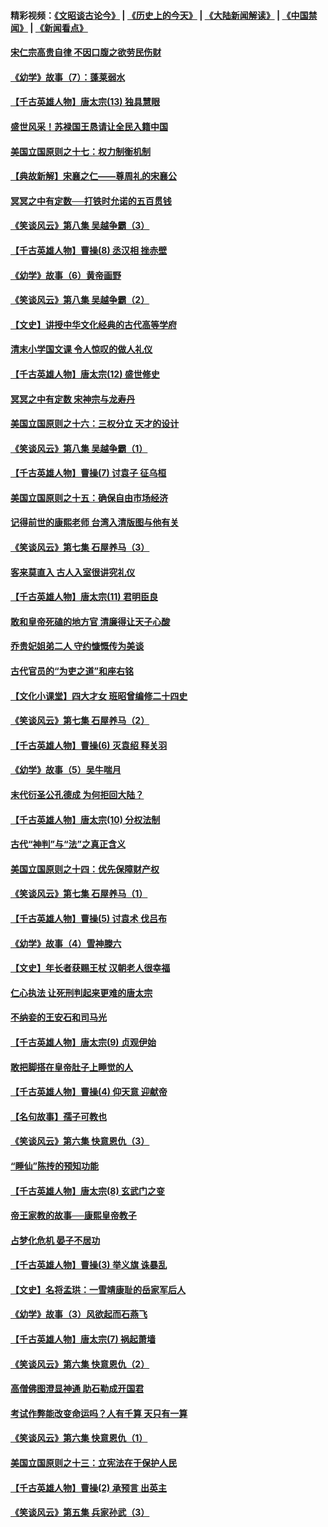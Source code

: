 #### 精彩视频：[《文昭谈古论今》](http://45.32.25.56/wenzhao) | [《历史上的今天》](http://45.32.25.56/today-in-history) | [《大陆新闻解读》](http://45.32.25.56/ntdtv-comedy) | [《中国禁闻》](http://45.32.25.56/ntdtv-news) | [《新闻看点》](http://45.32.25.56/news-insight) 

 #### [宋仁宗高贵自律 不因口腹之欲劳民伤财](../pages/nsc975/n10997349.md?t=02061531) 

#### [《幼学》故事（7）：蓬莱弱水](../pages/nsc975/n10990547.md?t=02061531) 

#### [【千古英雄人物】唐太宗(13) 独具慧眼](../pages/nsc975/n8034179.md?t=02061531) 

#### [盛世风采！苏禄国王恳请让全民入籍中国](../pages/nsc975/n10992284.md?t=02061531) 

#### [美国立国原则之十七：权力制衡机制](../pages/nsc975/n11002624.md?t=02061531) 

#### [【典故新解】宋襄之仁——尊周礼的宋襄公](../pages/nsc975/n11018653.md?t=02061531) 

#### [冥冥之中有定数──打铁时允诺的五百贯钱](../pages/nsc975/n334213.md?t=02061531) 

#### [《笑谈风云》第八集 吴越争霸（3）](../pages/nsc975/n11010889.md?t=02061531) 

#### [【千古英雄人物】曹操(8) 丞汉相 挫赤壁](../pages/nsc975/n7662490.md?t=02061531) 

#### [《幼学》故事（6）黄帝画野](../pages/nsc975/n10990546.md?t=02061531) 

#### [《笑谈风云》第八集 吴越争霸（2）](../pages/nsc975/n10996834.md?t=02061531) 

#### [【文史】讲授中华文化经典的古代高等学府](../pages/nsc975/n11003895.md?t=02061531) 

#### [清末小学国文课 令人惊叹的做人礼仪](../pages/nsc975/n10980226.md?t=02061531) 

#### [【千古英雄人物】唐太宗(12) 盛世修史](../pages/nsc975/n8034115.md?t=02061531) 

#### [冥冥之中有定数 宋神宗与龙寿丹](../pages/nsc975/n11008770.md?t=02061531) 

#### [美国立国原则之十六：三权分立 天才的设计](../pages/nsc975/n10991293.md?t=02061531) 

#### [《笑谈风云》第八集 吴越争霸（1）](../pages/nsc975/n10987751.md?t=02061531) 

#### [【千古英雄人物】曹操(7) 讨袁子 征乌桓](../pages/nsc975/n7662459.md?t=02061531) 

#### [美国立国原则之十五：确保自由市场经济](../pages/nsc975/n10957715.md?t=02061531) 

#### [记得前世的康熙老师 台湾入清版图与他有关](../pages/nsc975/n11004761.md?t=02061531) 

#### [《笑谈风云》第七集 石屋养马（3）](../pages/nsc975/n10964155.md?t=02061531) 

#### [客来莫直入 古人入室很讲究礼仪](../pages/nsc975/n11002636.md?t=02061531) 

#### [【千古英雄人物】唐太宗(11) 君明臣良](../pages/nsc975/n8030388.md?t=02061531) 

#### [敢和皇帝死磕的地方官 清廉得让天子心酸](../pages/nsc975/n10999336.md?t=02061531) 

#### [乔贵妃姐弟二人 守约慷慨传为美谈](../pages/nsc975/n10842491.md?t=02061531) 

#### [古代官员的“为吏之道”和座右铭](../pages/nsc975/n10989890.md?t=02061531) 

#### [【文化小课堂】四大才女 班昭曾编修二十四史](../pages/nsc975/n10996143.md?t=02061531) 

#### [《笑谈风云》第七集 石屋养马（2）](../pages/nsc975/n10964109.md?t=02061531) 

#### [【千古英雄人物】曹操(6) 灭袁绍 释关羽](../pages/nsc975/n7662436.md?t=02061531) 

#### [《幼学》故事（5）吴牛喘月](../pages/nsc975/n10806013.md?t=02061531) 

#### [末代衍圣公孔德成 为何拒回大陆？](../pages/nsc975/n10992548.md?t=02061531) 

#### [【千古英雄人物】唐太宗(10) 分权法制](../pages/nsc975/n8025970.md?t=02061531) 

#### [古代“神判”与“法”之真正含义](../pages/nsc975/n10982291.md?t=02061531) 

#### [美国立国原则之十四：优先保障财产权](../pages/nsc975/n10954086.md?t=02061531) 

#### [《笑谈风云》第七集 石屋养马（1）](../pages/nsc975/n10964072.md?t=02061531) 

#### [【千古英雄人物】曹操(5) 讨袁术 伐吕布](../pages/nsc975/n7637126.md?t=02061531) 

#### [《幼学》故事（4）雪神滕六](../pages/nsc975/n10806012.md?t=02061531) 

#### [【文史】年长者获赐王杖 汉朝老人很幸福](../pages/nsc975/n10980263.md?t=02061531) 

#### [仁心执法 让死刑判起来更难的唐太宗](../pages/nsc975/n10979954.md?t=02061531) 

#### [不纳妾的王安石和司马光](../pages/nsc975/n2647438.md?t=02061531) 

#### [【千古英雄人物】唐太宗(9) 贞观伊始](../pages/nsc975/n8022938.md?t=02061531) 

#### [敢把脚搭在皇帝肚子上睡觉的人](../pages/nsc975/n10975530.md?t=02061531) 

#### [【千古英雄人物】曹操(4) 仰天意 迎献帝](../pages/nsc975/n7637003.md?t=02061531) 

#### [【名句故事】孺子可教也](../pages/nsc975/n10371944.md?t=02061531) 

#### [《笑谈风云》第六集 快意恩仇（3）](../pages/nsc975/n10953824.md?t=02061531) 

#### [“睡仙”陈抟的预知功能](../pages/nsc975/n10955272.md?t=02061531) 

#### [【千古英雄人物】唐太宗(8) 玄武门之变](../pages/nsc975/n7979461.md?t=02061531) 

#### [帝王家教的故事──康熙皇帝教子](../pages/nsc975/n10764254.md?t=02061531) 

#### [占梦化危机 晏子不居功](../pages/nsc975/n232663.md?t=02061531) 

#### [【千古英雄人物】曹操(3) 举义旗 诛暴乱](../pages/nsc975/n7576061.md?t=02061531) 

#### [【文史】名将孟珙：一雪靖康耻的岳家军后人](../pages/nsc975/n10949269.md?t=02061531) 

#### [《幼学》故事（3）风欲起而石燕飞](../pages/nsc975/n10806010.md?t=02061531) 

#### [【千古英雄人物】唐太宗(7) 祸起萧墙](../pages/nsc975/n7979459.md?t=02061531) 

#### [《笑谈风云》第六集 快意恩仇（2）](../pages/nsc975/n10950714.md?t=02061531) 

#### [高僧佛图澄显神通 助石勒成开国君](../pages/nsc975/n10960107.md?t=02061531) 

#### [考试作弊能改变命运吗？人有千算 天只有一算](../pages/nsc975/n10959716.md?t=02061531) 

#### [《笑谈风云》第六集 快意恩仇（1）](../pages/nsc975/n10938848.md?t=02061531) 

#### [美国立国原则之十三：立宪法在于保护人民](../pages/nsc975/n10942497.md?t=02061531) 

#### [【千古英雄人物】曹操(2) 承预言 出英主](../pages/nsc975/n7576051.md?t=02061531) 

#### [《笑谈风云》第五集 兵家孙武（3）](../pages/nsc975/n10938826.md?t=02061531) 

